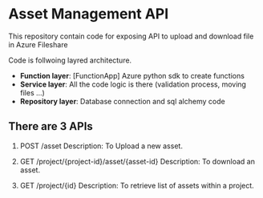 # Asset Management API

This repository contain code for exposing API to upload and download file in Azure Fileshare

Code is follwoing layred architecture.

- **Function layer**: [FunctionApp] Azure python sdk to create functions
- **Service layer**: All the code logic is there (validation process, moving files ...)
- **Repository layer**: Database connection and sql alchemy code

## There are 3 APIs

1. POST /asset
   Description: To Upload a new asset.

2. GET /project/{project-id}/asset/{asset-id}
   Description: To download an asset.

3. GET /project/{id}
   Description: To retrieve list of assets within a project.
